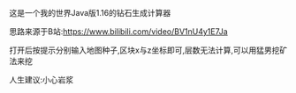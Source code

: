 这是一个我的世界Java版1.16的钻石生成计算器

思路来源于B站:https://www.bilibili.com/video/BV1nU4y1E7Ja

打开后按提示分别输入地图种子,区块x与z坐标即可,层数无法计算,可以用猛男挖矿法来挖

人生建议:小心岩浆

